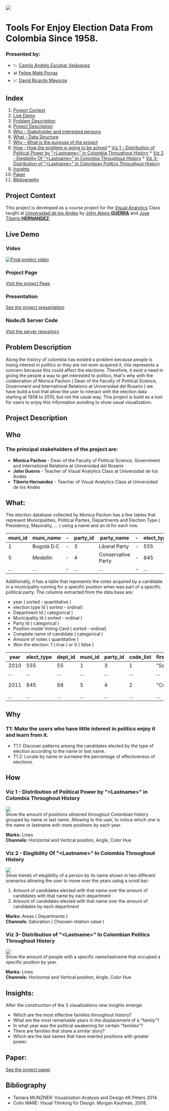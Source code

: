 ![](https://raw.githubusercontent.com/caev03/VA-ProyectoSemestre/master/ReadMeImages/DISCBanner.JPG)

# Tools For Enjoy Election Data From Colombia Since 1958. 

### Presented by:

* :chart_with_downwards_trend: [Camilo Andrés Escobar Velásquez][LinkCamilo]
* :bar_chart: [Felipe Matè Porras][LinkFelipe]
* :chart_with_upwards_trend: [David Ricardo Mayorga][LinkDavid]

## Index

1. [Project Context](https://github.com/caev03/VA-ProyectoSemestre#project-context)
2. [Live Demo](https://github.com/caev03/VA-ProyectoSemestre#live-demo)
3. [Problem Description](https://github.com/caev03/VA-ProyectoSemestre#problem-description)
4. [Project Description](https://github.com/caev03/VA-ProyectoSemestre#project-description)
  1. [Who - Stakeholder and interested persons](https://github.com/caev03/VA-ProyectoSemestre#who)
  2. [What - Data Structure](https://github.com/caev03/VA-ProyectoSemestre#what)
  3. [Why - What is the purpose of the project](https://github.com/caev03/VA-ProyectoSemestre#why)
  4. [How - How the problem is going to be solved](https://github.com/caev03/VA-ProyectoSemestre#how)
    * [Viz 1 - Distribution of Political Power by "\<Lastname\>" in Colombia Throughout History](https://github.com/caev03/VA-ProyectoSemestre#viz-1---distribution-of-political-power-by-lastname-in-colombia-throughout-history)
    * [Viz 2 - Elegibility Of "\<Lastname\>" In Colombia Throughout History](https://github.com/caev03/VA-ProyectoSemestre#viz-2---elegibility-of-lastname-in-colombia-throughout-history)
    * [Viz 3- Distribution of "\<Lastname\>" In Colombian Politics Throughout History](https://github.com/caev03/VA-ProyectoSemestre#viz-3--distribution-of-lastname-in-colombian-politics-throughout-history)
5. [Insights](https://github.com/caev03/VA-ProyectoSemestre#insights)
6. [Paper](https://github.com/caev03/VA-ProyectoSemestre#paper)
7. [Bibliography](https://github.com/caev03/VA-ProyectoSemestre#bibliography)

## Project Context

This project is developed as a course project for the [Visual Analytics][VisualAnalyticsPage] Class taught at [Universidad de los Andes][Uniandes] by [John Alexis **GUERRA**][LinkJohn] and [Jose Tiberio **HERNANDEZ**][LinkTiberio].

## Live Demo

### Video

[![Final project video](https://raw.githubusercontent.com/caev03/VA-ProyectoSemestre/master/portadaProyecto.JPG)][VideoDemo]

### Project Page
[Visit the project Page][ProjectPage]

### Presentation

[See the project presentation][ProjectPresentation]

### NodeJS Server Code
[Visit the server repository][ServerRepository]

## Problem Description

Along the history of colombia has existed a problem because people is losing interest in politics or they are not even acquired it, this represents a concern because this could affect the elections. Therefore, it exist a need in giving the people a way to get interested to politics, that's why with the colaboration of Monica Pachon ( Dean of the Faculty of Political Science, Government and International Relations at Universidad del Rosario ) we have build a tool that allow the user to interact with the election data starting at 1958 to 2010, but not the usual way. This project is build as a tool for users to enjoy this information avoiding to show usual visualization.

## Project Description

## Who

### The principal stakeholders of the project are:

* **Monica Pachon** - Dean of the Faculty of Political Science, Government and International Relations at Universidad del Rosario 
* **John Guerra** - Teacher of Visual Analytics Class at Universidad de los Andes 
* **Tiberio Hernandez** - Teacher of Visual Analytics Class at Universidad de los Andes 

## What:

The election database collected by Monica Pachon has a few tables that represent Municipalities, Political Parties, Departments and Election Type ( Presidency, Mayoralty, ... ) using a name and an id for each row.

muni_id | muni_name | - | party_id |party_name | - | elect_type_id | elect_type_name
---|---|---|---|---|---|---|---
1 | Bogotá D.C | - | 3 | Liberal Party | - | 555 | Presidency
5 | Medellín | - | 4 | Conservative Party | - | 845 | Mayoralty
...|...| - |...|...| - |...|...

Additionally, it has a table that represents the votes acquired by a candidate in a municipality running for a specific position when was part of a specific political party. The columns extracted from the data base are:

* year ( sorted - quantitative )
* election type Id ( sorted - ordinal)
* Department Id ( categorical )
* Municipality Id ( sorted - ordinal )
* Party Id ( categorical )
* Position inside Voting Card ( sorted - ordinal)
* Complete name of candidate ( categorical )
* Amount of votes ( quantitative )
* Won the election: 1 ( true ) or 0 ( false )

year|elect_type|dept_id|muni_id|party_id|code_list|first_lastName|second_lastname|name         |votes|seats
--- |----------|-------|-------|--------|---------|--------------|---------------|-------------|-----|-----
2010|555       |55     |1      |3       |1        |"Sanabria"    |"Ordoñez"      |"Daniel"     |200  |0
... |...       |...    |...    |...     |...      |...           |...            |...          |...  |...
2011|845       |68     |5      |4       |2        |"Cobos"       |"Triana"       |"Jose Andrés"|150  |1
... |...       |...    |...    |...     |...      |...           |...            |...          |...  |...

## Why

### T1: Make the users who have little interest in politics enjoy it and learn from it.
* T1.1: Discover patterns among the candidates elected by the type of election according to the name or last name.
* T1.2: Locate by name or surname the percentage of effectiveness of elections.
  

## How

### Viz 1 - Distribution of Political Power by "\<Lastname\>" in Colombia Throughout History

![](https://raw.githubusercontent.com/caev03/VA-ProyectoSemestre/master/ReadMeImages/VisWebPage1.png)  
Show the amount of positions obtained througtout Colombian history grouped by name or last name. Allowing to the user, to notice which one is the name or lastname with more positions by each year.
  
**Marks:** Lines  
**Channels:** Horizontal and Vertical position, Angle, Color Hue

### Viz 2 - Elegibility Of "\<Lastname\>" In Colombia Throughout History

![](https://raw.githubusercontent.com/caev03/VA-ProyectoSemestre/master/ReadMeImages/VisWebPage2.png)  
Show trends of elegibility of a person by its name shown in two different scenarios allowing the user to move over the years using a scroll bar:

1. Amount of candidates elected with that name over the amount of candidates with that name by each department  
2. Amount of candidates elected with that name over the amount of candidates by each department  
  
**Marks:** Areas ( Departments )  
**Channels:** Saturation ( Choosen relation value )

### Viz 3- Distribution of "\<Lastname\>" In Colombian Politics Throughout History

![](https://raw.githubusercontent.com/caev03/VA-ProyectoSemestre/master/ReadMeImages/VisWebPage3.png)  
Show the amount of people with a specific name/lastname that occupied a specific position by year.
  
**Marks:** Lines  
**Channels:** Horizontal and Vertical position, Angle, Color Hue



## Insights:
After the construction of the 3 visualizations new insights emerge:
 * Which are the most effective families throughout history?
 * What are the most remarkable years in the displacement of a "family"?
 * In what year was the political awakening for certain "families"?
 * There are families that share a similar story?
 * Which are the last names that have exerted positions with greater power.

## Paper:

[See the project paper][ProjectPaper]
## Bibliography
* Tamara MUNZNER: Visualization Analysis and Design AK Peters 2014.
* Colin WARE: Visual Thinking for Design. Morgan Kaufman, 2008.

[ProjectPage]:http://caev03.github.io/VA-ProyectoSemestre
[VisualAnalyticsPage]:http://johnguerra.co/classes/isis_4822_fall_2016/
[LinkJohn]:http://johnguerra.co/
[LinkTiberio]:https://sistemasacademico.uniandes.edu.co/~jhernand/dokuwiki/doku.php
[LinkCamilo]:https://github.com/caev03
[LinkFelipe]:https://github.com/f94f
[LinkDavid]:https://github.com/damayor
[Uniandes]:http://www.uniandes.edu.co
[VideoDemo]:https://youtu.be/ITpm59GMgKM
[ProjectPresentation]:https://caev03.github.io/VA-ProyectoSemestre/Presentacion/
[ProjectPaper]:https://github.com/caev03/VA-ProyectoSemestre/blob/master/tools-enjoy-election.pdf
[ServerRepository]:https://github.com/caev03/ServidorEleccionesVA

